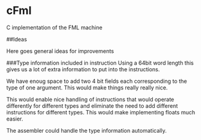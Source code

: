# cFml
C implementation of the FML machine

##Ideas

Here goes general ideas for improvements

###Type information included in instruction
Using a 64bit word length this gives us a lot of extra information 
to put into the instructions.

We have enoug space to add two 4 bit fields each corresponding to
the type of one argument. This would make things really really nice.

This would enable nice handling of instructions that would operate
differently for different types and eliminate the need to add different
instructions for different types. This would make implementing floats
much easier.

The assembler could handle the type information automatically.


